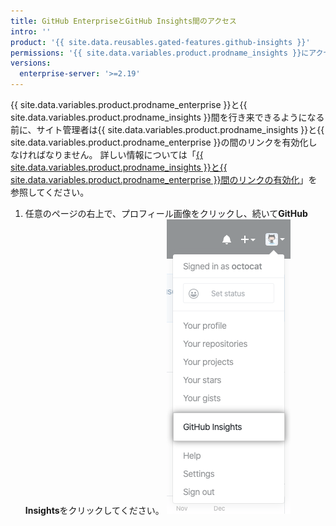 ```yaml
---
title: GitHub EnterpriseとGitHub Insights間のアクセス
intro: ''
product: '{{ site.data.reusables.gated-features.github-insights }}'
permissions: '{{ site.data.variables.product.prodname_insights }}にアクセスできる人は、{{ site.data.variables.product.prodname_enterprise }}と{{ site.data.variables.product.prodname_insights }}の間を行き来できます。'
versions:
  enterprise-server: '>=2.19'
---
```


{{ site.data.variables.product.prodname_enterprise }}と{{ site.data.variables.product.prodname_insights }}間を行き来できるようになる前に、サイト管理者は{{ site.data.variables.product.prodname_insights }}と{{ site.data.variables.product.prodname_enterprise }}の間のリンクを有効化しなければなりません。 詳しい情報については「[{{ site.data.variables.product.prodname_insights }}と{{ site.data.variables.product.prodname_enterprise }}間のリンクの有効化](/insights/installing-and-configuring-github-insights/enabling-a-link-between-github-insights-and-github-enterprise)」を参照してください。

1. 任意のページの右上で、プロフィール画像をクリックし、続いて**GitHub Insights**をクリックしてください。 ![GitHub Insightsへのリンク](/assets/images/help/insights/github-insights-link.png)
